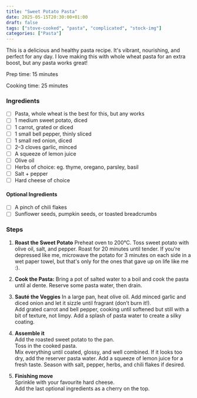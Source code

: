 ```yaml
---
title: "Sweet Potato Pasta"
date: 2025-05-15T20:30:00+01:00
draft: false
tags: ["stove-cooked", "pasta", "complicated", "stock-img"]
categories: ["Pasta"]
---
```


This is a delicious and healthy pasta recipe. It's vibrant, nourishing, and perfect for any day. I love making this with whole wheat pasta for an extra boost, but any pasta works great!

<div class="recipe" id="recipe">
Prep time: 15 minutes

Cooking time: 25 minutes

### Ingredients
- [ ] Pasta, whole wheat is the best for this, but any works
- [ ] 1 medium sweet potato, diced
- [ ] 1 carrot, grated or diced
- [ ] 1 small bell pepper, thinly sliced
- [ ] 1 small red onion, diced
- [ ] 2–3 cloves garlic, minced
- [ ] A squeeze of lemon juice
- [ ] Olive oil
- [ ] Herbs of choice: eg. thyme, oregano, parsley, basil
- [ ] Salt + pepper
- [ ] Hard cheese of choice

#### Optional Ingredients
- [ ] A pinch of chili flakes
- [ ] Sunflower seeds, pumpkin seeds, or toasted breadcrumbs

### Steps
1. **Roast the Sweet Potato**  Preheat oven to 200°C. Toss sweet potato with olive oil, salt, and pepper. Roast for 20 minutes until tender. If you're depressed like me, microwave the potato for 3 minutes on each side in a wet paper towel, but that's only for the ones that gave up on life like me :\).
2. **Cook the Pasta:** Bring a pot of salted water to a boil and cook the pasta until al dente. Reserve some pasta water, then drain.
3. **Sauté the Veggies**  In a large pan, heat olive oil. Add minced garlic and diced onion and let it sizzle until fragrant (don’t burn it!).  
    Add grated carrot and bell pepper, cooking until softened but still with a bit of texture, not limpy.
    Add a splash of pasta water to create a silky coating.

4. **Assemble it**  
    Add the roasted sweet potato to the pan.  
    Toss in the cooked pasta.  
    Mix everything until coated, glossy, and well combined.
    If it looks too dry, add the reserver pasta water.
    Add a squeeze of lemon juice for a fresh taste.
    Season with salt, pepper, herbs, and chili flakes if desired.

5. **Finishing move**  
    Sprinkle with your favourite hard cheese.  
    Add the last optional ingredients as a cherry on the top.
</div>
